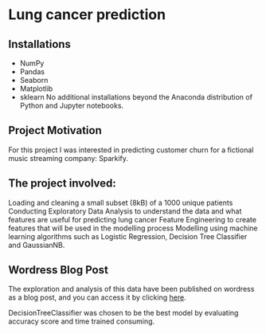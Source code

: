 # Lung cancer prediction

## Installations
- NumPy
- Pandas
- Seaborn
- Matplotlib
- sklearn
No additional installations beyond the Anaconda distribution of Python and Jupyter notebooks.

## Project Motivation
For this project I was interested in predicting customer churn for a fictional music streaming company: Sparkify.

## The project involved:
Loading and cleaning a small subset (8kB) of a 1000 unique patients
Conducting Exploratory Data Analysis to understand the data and what features are useful for predicting lung cancer
Feature Engineering to create features that will be used in the modelling process
Modelling using machine learning algorithms such as Logistic Regression, Decision Tree Classifier and GaussianNB.

## Wordress Blog Post
The exploration and analysis of this data have been published on wordress as a blog post, and you can access it by clicking [here](https://quangnnb.wordpress.com/2023/10/11/lung-cancer-prediction/).

DecisionTreeClassifier  was chosen to be the best model by evaluating accuracy score and time trained consuming. 

